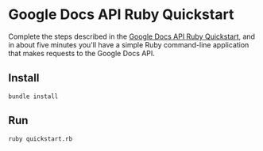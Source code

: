 # Google Docs API Ruby Quickstart

Complete the steps described in the [Google Docs API Ruby Quickstart](https://developers.google.com/docs/api/quickstart/ruby), and in about five minutes you'll have a simple Ruby command-line application that makes requests to the Google Docs API.

## Install

`bundle install`

## Run

`ruby quickstart.rb`

